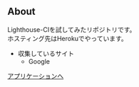 ## About

Lighthouse-CIを試してみたリポジトリです。  
ホスティング先はHerokuでやっています。

- 収集しているサイト
  - Google

[アプリケーションへ](https://shrouded-woodland-98361.herokuapp.com/app/projects)